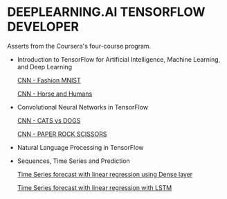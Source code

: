 # DEEPLEARNING.AI TENSORFLOW DEVELOPER

Asserts from the Coursera's four-course program.


* Introduction to TensorFlow for Artificial Intelligence, Machine Learning, and Deep Learning

  [CNN - Fashion MNIST](https://github.com/nilbsongalindo/tensorflow-developer-specialization/blob/main/fashion_mnist_CNN.ipynb)
  
  [CNN - Horse and Humans](https://github.com/nilbsongalindo/tensorflow-developer-specialization/blob/main/horses_humans_CNN.ipynb)
  
  
 * Convolutional Neural Networks in TensorFlow
 
    [CNN - CATS vs DOGS](https://github.com/nilbsongalindo/tensorflow-developer-specialization/blob/main/cats%20vs%20dogs.ipynb)
    
    [CNN - PAPER ROCK SCISSORS](https://github.com/nilbsongalindo/tensorflow-developer-specialization/blob/main/Rock%20Paper%20Scissors.ipynb)

* Natural Language Processing in TensorFlow

* Sequences, Time Series and Prediction

   [Time Series forecast with linear regression using Dense layer](https://github.com/nilbsongalindo/tensorflow-developer-specialization/blob/main/time%20series%20with%20dense.ipynb)
   
   [Time Series forecast with linear regression with LSTM](https://github.com/nilbsongalindo/tensorflow-developer-specialization/blob/main/time%20series%20with%20LSTM.ipynb)

